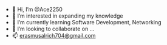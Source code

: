 - 👋 Hi, I’m @Ace2250
- 👀 I’m interested in expanding my knowledge
- 🌱 I’m currently learning Software Development, Networking
- 💞️ I’m looking to collaborate on ...
- 📫 erasmusalrich704@gmail.com 

<!---
Ace2250/Ace2250 is a ✨ special ✨ repository because its `README.md` (this file) appears on your GitHub profile.
You can click the Preview link to take a look at your changes.
--->
